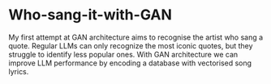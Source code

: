 # Who-sang-it-with-GAN

My first attempt at GAN architecture aims to recognise the artist who sang a quote. Regular LLMs can only recognize the most iconic quotes, but they struggle to identify less popular ones. With GAN architecture we can improve LLM performance by encoding a database with vectorised song lyrics.
